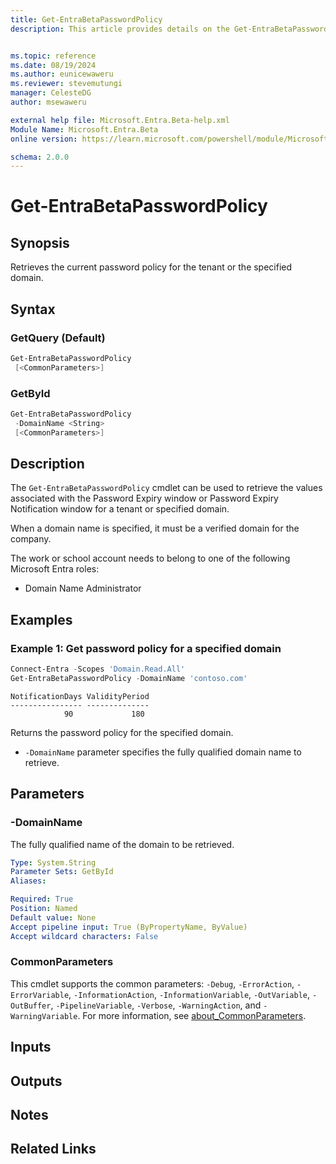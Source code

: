 ```yaml
---
title: Get-EntraBetaPasswordPolicy
description: This article provides details on the Get-EntraBetaPasswordPolicy command.


ms.topic: reference
ms.date: 08/19/2024
ms.author: eunicewaweru
ms.reviewer: stevemutungi
manager: CelesteDG
author: msewaweru

external help file: Microsoft.Entra.Beta-help.xml
Module Name: Microsoft.Entra.Beta
online version: https://learn.microsoft.com/powershell/module/Microsoft.Entra.Beta/Get-EntraBetaPasswordPolicy

schema: 2.0.0
---
```


# Get-EntraBetaPasswordPolicy

## Synopsis

Retrieves the current password policy for the tenant or the specified domain.

## Syntax

### GetQuery (Default)

```powershell
Get-EntraBetaPasswordPolicy
 [<CommonParameters>]
```

### GetById

```powershell
Get-EntraBetaPasswordPolicy
 -DomainName <String>
 [<CommonParameters>]
```

## Description

The `Get-EntraBetaPasswordPolicy` cmdlet can be used to retrieve the values associated with the Password Expiry
window or Password Expiry Notification window for a tenant or specified domain.

When a domain name is specified, it must be a verified domain for the company.

The work or school account needs to belong to one of the following Microsoft Entra roles:

- Domain Name Administrator

## Examples

### Example 1: Get password policy for a specified domain

```powershell
Connect-Entra -Scopes 'Domain.Read.All'
Get-EntraBetaPasswordPolicy -DomainName 'contoso.com'
```

```Output
NotificationDays ValidityPeriod
---------------- --------------
            90             180
```

Returns the password policy for the specified domain.

- `-DomainName` parameter specifies the fully qualified domain name to retrieve.

## Parameters

### -DomainName

The fully qualified name of the domain to be retrieved.

```yaml
Type: System.String
Parameter Sets: GetById
Aliases:

Required: True
Position: Named
Default value: None
Accept pipeline input: True (ByPropertyName, ByValue)
Accept wildcard characters: False
```

### CommonParameters

This cmdlet supports the common parameters: `-Debug`, `-ErrorAction`, `-ErrorVariable`, `-InformationAction`, `-InformationVariable`, `-OutVariable`, `-OutBuffer`, `-PipelineVariable`, `-Verbose`, `-WarningAction`, and `-WarningVariable`. For more information, see [about_CommonParameters](https://go.microsoft.com/fwlink/?LinkID=113216).

## Inputs

## Outputs

## Notes

## Related Links
